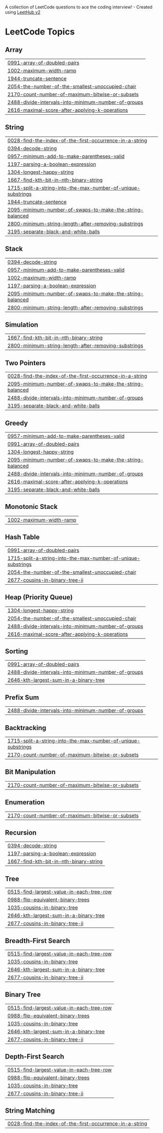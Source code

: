 A collection of LeetCode questions to ace the coding interview! - Created using [LeetHub v2](https://github.com/arunbhardwaj/LeetHub-2.0)
<!---LeetCode Topics Start-->
# LeetCode Topics
## Array
|  |
| ------- |
| [0991-array-of-doubled-pairs](https://github.com/jim2832/Leetcode/tree/master/0991-array-of-doubled-pairs) |
| [1002-maximum-width-ramp](https://github.com/jim2832/Leetcode/tree/master/1002-maximum-width-ramp) |
| [1944-truncate-sentence](https://github.com/jim2832/Leetcode/tree/master/1944-truncate-sentence) |
| [2054-the-number-of-the-smallest-unoccupied-chair](https://github.com/jim2832/Leetcode/tree/master/2054-the-number-of-the-smallest-unoccupied-chair) |
| [2170-count-number-of-maximum-bitwise-or-subsets](https://github.com/jim2832/Leetcode/tree/master/2170-count-number-of-maximum-bitwise-or-subsets) |
| [2488-divide-intervals-into-minimum-number-of-groups](https://github.com/jim2832/Leetcode/tree/master/2488-divide-intervals-into-minimum-number-of-groups) |
| [2616-maximal-score-after-applying-k-operations](https://github.com/jim2832/Leetcode/tree/master/2616-maximal-score-after-applying-k-operations) |
## String
|  |
| ------- |
| [0028-find-the-index-of-the-first-occurrence-in-a-string](https://github.com/jim2832/Leetcode/tree/master/0028-find-the-index-of-the-first-occurrence-in-a-string) |
| [0394-decode-string](https://github.com/jim2832/Leetcode/tree/master/0394-decode-string) |
| [0957-minimum-add-to-make-parentheses-valid](https://github.com/jim2832/Leetcode/tree/master/0957-minimum-add-to-make-parentheses-valid) |
| [1197-parsing-a-boolean-expression](https://github.com/jim2832/Leetcode/tree/master/1197-parsing-a-boolean-expression) |
| [1304-longest-happy-string](https://github.com/jim2832/Leetcode/tree/master/1304-longest-happy-string) |
| [1667-find-kth-bit-in-nth-binary-string](https://github.com/jim2832/Leetcode/tree/master/1667-find-kth-bit-in-nth-binary-string) |
| [1715-split-a-string-into-the-max-number-of-unique-substrings](https://github.com/jim2832/Leetcode/tree/master/1715-split-a-string-into-the-max-number-of-unique-substrings) |
| [1944-truncate-sentence](https://github.com/jim2832/Leetcode/tree/master/1944-truncate-sentence) |
| [2095-minimum-number-of-swaps-to-make-the-string-balanced](https://github.com/jim2832/Leetcode/tree/master/2095-minimum-number-of-swaps-to-make-the-string-balanced) |
| [2800-minimum-string-length-after-removing-substrings](https://github.com/jim2832/Leetcode/tree/master/2800-minimum-string-length-after-removing-substrings) |
| [3195-separate-black-and-white-balls](https://github.com/jim2832/Leetcode/tree/master/3195-separate-black-and-white-balls) |
## Stack
|  |
| ------- |
| [0394-decode-string](https://github.com/jim2832/Leetcode/tree/master/0394-decode-string) |
| [0957-minimum-add-to-make-parentheses-valid](https://github.com/jim2832/Leetcode/tree/master/0957-minimum-add-to-make-parentheses-valid) |
| [1002-maximum-width-ramp](https://github.com/jim2832/Leetcode/tree/master/1002-maximum-width-ramp) |
| [1197-parsing-a-boolean-expression](https://github.com/jim2832/Leetcode/tree/master/1197-parsing-a-boolean-expression) |
| [2095-minimum-number-of-swaps-to-make-the-string-balanced](https://github.com/jim2832/Leetcode/tree/master/2095-minimum-number-of-swaps-to-make-the-string-balanced) |
| [2800-minimum-string-length-after-removing-substrings](https://github.com/jim2832/Leetcode/tree/master/2800-minimum-string-length-after-removing-substrings) |
## Simulation
|  |
| ------- |
| [1667-find-kth-bit-in-nth-binary-string](https://github.com/jim2832/Leetcode/tree/master/1667-find-kth-bit-in-nth-binary-string) |
| [2800-minimum-string-length-after-removing-substrings](https://github.com/jim2832/Leetcode/tree/master/2800-minimum-string-length-after-removing-substrings) |
## Two Pointers
|  |
| ------- |
| [0028-find-the-index-of-the-first-occurrence-in-a-string](https://github.com/jim2832/Leetcode/tree/master/0028-find-the-index-of-the-first-occurrence-in-a-string) |
| [2095-minimum-number-of-swaps-to-make-the-string-balanced](https://github.com/jim2832/Leetcode/tree/master/2095-minimum-number-of-swaps-to-make-the-string-balanced) |
| [2488-divide-intervals-into-minimum-number-of-groups](https://github.com/jim2832/Leetcode/tree/master/2488-divide-intervals-into-minimum-number-of-groups) |
| [3195-separate-black-and-white-balls](https://github.com/jim2832/Leetcode/tree/master/3195-separate-black-and-white-balls) |
## Greedy
|  |
| ------- |
| [0957-minimum-add-to-make-parentheses-valid](https://github.com/jim2832/Leetcode/tree/master/0957-minimum-add-to-make-parentheses-valid) |
| [0991-array-of-doubled-pairs](https://github.com/jim2832/Leetcode/tree/master/0991-array-of-doubled-pairs) |
| [1304-longest-happy-string](https://github.com/jim2832/Leetcode/tree/master/1304-longest-happy-string) |
| [2095-minimum-number-of-swaps-to-make-the-string-balanced](https://github.com/jim2832/Leetcode/tree/master/2095-minimum-number-of-swaps-to-make-the-string-balanced) |
| [2488-divide-intervals-into-minimum-number-of-groups](https://github.com/jim2832/Leetcode/tree/master/2488-divide-intervals-into-minimum-number-of-groups) |
| [2616-maximal-score-after-applying-k-operations](https://github.com/jim2832/Leetcode/tree/master/2616-maximal-score-after-applying-k-operations) |
| [3195-separate-black-and-white-balls](https://github.com/jim2832/Leetcode/tree/master/3195-separate-black-and-white-balls) |
## Monotonic Stack
|  |
| ------- |
| [1002-maximum-width-ramp](https://github.com/jim2832/Leetcode/tree/master/1002-maximum-width-ramp) |
## Hash Table
|  |
| ------- |
| [0991-array-of-doubled-pairs](https://github.com/jim2832/Leetcode/tree/master/0991-array-of-doubled-pairs) |
| [1715-split-a-string-into-the-max-number-of-unique-substrings](https://github.com/jim2832/Leetcode/tree/master/1715-split-a-string-into-the-max-number-of-unique-substrings) |
| [2054-the-number-of-the-smallest-unoccupied-chair](https://github.com/jim2832/Leetcode/tree/master/2054-the-number-of-the-smallest-unoccupied-chair) |
| [2677-cousins-in-binary-tree-ii](https://github.com/jim2832/Leetcode/tree/master/2677-cousins-in-binary-tree-ii) |
## Heap (Priority Queue)
|  |
| ------- |
| [1304-longest-happy-string](https://github.com/jim2832/Leetcode/tree/master/1304-longest-happy-string) |
| [2054-the-number-of-the-smallest-unoccupied-chair](https://github.com/jim2832/Leetcode/tree/master/2054-the-number-of-the-smallest-unoccupied-chair) |
| [2488-divide-intervals-into-minimum-number-of-groups](https://github.com/jim2832/Leetcode/tree/master/2488-divide-intervals-into-minimum-number-of-groups) |
| [2616-maximal-score-after-applying-k-operations](https://github.com/jim2832/Leetcode/tree/master/2616-maximal-score-after-applying-k-operations) |
## Sorting
|  |
| ------- |
| [0991-array-of-doubled-pairs](https://github.com/jim2832/Leetcode/tree/master/0991-array-of-doubled-pairs) |
| [2488-divide-intervals-into-minimum-number-of-groups](https://github.com/jim2832/Leetcode/tree/master/2488-divide-intervals-into-minimum-number-of-groups) |
| [2646-kth-largest-sum-in-a-binary-tree](https://github.com/jim2832/Leetcode/tree/master/2646-kth-largest-sum-in-a-binary-tree) |
## Prefix Sum
|  |
| ------- |
| [2488-divide-intervals-into-minimum-number-of-groups](https://github.com/jim2832/Leetcode/tree/master/2488-divide-intervals-into-minimum-number-of-groups) |
## Backtracking
|  |
| ------- |
| [1715-split-a-string-into-the-max-number-of-unique-substrings](https://github.com/jim2832/Leetcode/tree/master/1715-split-a-string-into-the-max-number-of-unique-substrings) |
| [2170-count-number-of-maximum-bitwise-or-subsets](https://github.com/jim2832/Leetcode/tree/master/2170-count-number-of-maximum-bitwise-or-subsets) |
## Bit Manipulation
|  |
| ------- |
| [2170-count-number-of-maximum-bitwise-or-subsets](https://github.com/jim2832/Leetcode/tree/master/2170-count-number-of-maximum-bitwise-or-subsets) |
## Enumeration
|  |
| ------- |
| [2170-count-number-of-maximum-bitwise-or-subsets](https://github.com/jim2832/Leetcode/tree/master/2170-count-number-of-maximum-bitwise-or-subsets) |
## Recursion
|  |
| ------- |
| [0394-decode-string](https://github.com/jim2832/Leetcode/tree/master/0394-decode-string) |
| [1197-parsing-a-boolean-expression](https://github.com/jim2832/Leetcode/tree/master/1197-parsing-a-boolean-expression) |
| [1667-find-kth-bit-in-nth-binary-string](https://github.com/jim2832/Leetcode/tree/master/1667-find-kth-bit-in-nth-binary-string) |
## Tree
|  |
| ------- |
| [0515-find-largest-value-in-each-tree-row](https://github.com/jim2832/Leetcode/tree/master/0515-find-largest-value-in-each-tree-row) |
| [0988-flip-equivalent-binary-trees](https://github.com/jim2832/Leetcode/tree/master/0988-flip-equivalent-binary-trees) |
| [1035-cousins-in-binary-tree](https://github.com/jim2832/Leetcode/tree/master/1035-cousins-in-binary-tree) |
| [2646-kth-largest-sum-in-a-binary-tree](https://github.com/jim2832/Leetcode/tree/master/2646-kth-largest-sum-in-a-binary-tree) |
| [2677-cousins-in-binary-tree-ii](https://github.com/jim2832/Leetcode/tree/master/2677-cousins-in-binary-tree-ii) |
## Breadth-First Search
|  |
| ------- |
| [0515-find-largest-value-in-each-tree-row](https://github.com/jim2832/Leetcode/tree/master/0515-find-largest-value-in-each-tree-row) |
| [1035-cousins-in-binary-tree](https://github.com/jim2832/Leetcode/tree/master/1035-cousins-in-binary-tree) |
| [2646-kth-largest-sum-in-a-binary-tree](https://github.com/jim2832/Leetcode/tree/master/2646-kth-largest-sum-in-a-binary-tree) |
| [2677-cousins-in-binary-tree-ii](https://github.com/jim2832/Leetcode/tree/master/2677-cousins-in-binary-tree-ii) |
## Binary Tree
|  |
| ------- |
| [0515-find-largest-value-in-each-tree-row](https://github.com/jim2832/Leetcode/tree/master/0515-find-largest-value-in-each-tree-row) |
| [0988-flip-equivalent-binary-trees](https://github.com/jim2832/Leetcode/tree/master/0988-flip-equivalent-binary-trees) |
| [1035-cousins-in-binary-tree](https://github.com/jim2832/Leetcode/tree/master/1035-cousins-in-binary-tree) |
| [2646-kth-largest-sum-in-a-binary-tree](https://github.com/jim2832/Leetcode/tree/master/2646-kth-largest-sum-in-a-binary-tree) |
| [2677-cousins-in-binary-tree-ii](https://github.com/jim2832/Leetcode/tree/master/2677-cousins-in-binary-tree-ii) |
## Depth-First Search
|  |
| ------- |
| [0515-find-largest-value-in-each-tree-row](https://github.com/jim2832/Leetcode/tree/master/0515-find-largest-value-in-each-tree-row) |
| [0988-flip-equivalent-binary-trees](https://github.com/jim2832/Leetcode/tree/master/0988-flip-equivalent-binary-trees) |
| [1035-cousins-in-binary-tree](https://github.com/jim2832/Leetcode/tree/master/1035-cousins-in-binary-tree) |
| [2677-cousins-in-binary-tree-ii](https://github.com/jim2832/Leetcode/tree/master/2677-cousins-in-binary-tree-ii) |
## String Matching
|  |
| ------- |
| [0028-find-the-index-of-the-first-occurrence-in-a-string](https://github.com/jim2832/Leetcode/tree/master/0028-find-the-index-of-the-first-occurrence-in-a-string) |
<!---LeetCode Topics End-->